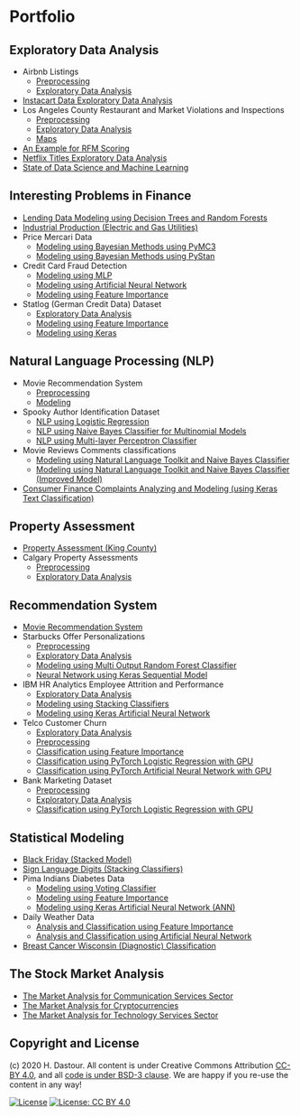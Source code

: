 # Portfolio

## Exploratory Data Analysis

* Airbnb Listings
	* [Preprocessing](exploratory_data_analysis/Airbnb_Listings_Preprocessing.ipynb)
	* [Exploratory Data Analysis](exploratory_data_analysis/Airbnb_Listings_exploratory_data_analysis.ipynb)
* [Instacart Data Exploratory Data Analysis](exploratory_data_analysis/Instacart_exploratory_data_analysis.ipynb)
* Los Angeles County Restaurant and Market Violations and Inspections
	* [Preprocessing](exploratory_data_analysis/Los_Angeles_Inspection_Preprocessing.ipynb)
	* [Exploratory Data Analysis](exploratory_data_analysis/Los_Angeles_Inspection_exploratory_data_analysis.ipynb)
	* [Maps](exploratory_data_analysis/Los_Angeles_Inspection_Maps.ipynb)
* [An Example for RFM Scoring](exploratory_data_analysis/RFM_Scoring.ipynb)
* [Netflix Titles Exploratory Data Analysis](exploratory_data_analysis/Netflix_titles.ipynb)
* [State of Data Science and Machine Learning](exploratory_data_analysis/State_of_Data_Science_and_Machine_Learning.ipynb)

## Interesting Problems in Finance

* [Lending Data Modeling using Decision Trees and Random Forests](interesting_problems_in_finance/Lending_Data_Modeling_using_Decision_Trees_and_Random_Forests.ipynb)
* [Industrial Production (Electric and Gas Utilities)](interesting_problems_in_finance/Industrial_Production_(Electric_and_Gas_Utilities).ipynb)
* Price Mercari Data
	* [Modeling using Bayesian Methods using PyMC3](interesting_problems_in_finance/Price_Mercari_Data_using_Bayesian_Methods_using_PyMC3.ipynb)
	* [Modeling using Bayesian Methods using PyStan](interesting_problems_in_finance/Price_Mercari_Data_using_Bayesian_Methods_using_PyStan.ipynb)
* Credit Card Fraud Detection
	* [Modeling using MLP](interesting_problems_in_finance/Credit_Card_Fraud_Detection_using_MLP.ipynb)
	* [Modeling using Artificial Neural Network](interesting_problems_in_finance/Credit_Card_Fraud_Detection_using_ANN.ipynb)
	* [Modeling using Feature Importance](interesting_problems_in_finance/Credit_Card_Fraud_Detection_using_Feature_Importance.ipynb)
* Statlog (German Credit Data) Dataset
	* [Exploratory Data Analysis](interesting_problems_in_finance/Statlog_(German_Credit_Data)_Dataset_EDA.ipynb)
	* [Modeling using Feature Importance](interesting_problems_in_finance/Statlog_(German_Credit_Data)_using_Feature_Importance.ipynb)
	* [Modeling using Keras](interesting_problems_in_finance/Statlog_(German_Credit_Data)_using_Keras.ipynb)
	
## Natural Language Processing (NLP)

* Movie Recommendation System
	* [Preprocessing](natural_language_processing/Movie_Recommendation_system_Preprocessing.ipynb)
	* [Modeling](natural_language_processing/Movie_Recommendation_system_Modeling.ipynb)
* Spooky Author Identification Dataset
	* [NLP using Logistic Regression](natural_language_processing/Spooky_Author_Identification_Dataset_NLP_using_LogReg.ipynb)
	* [NLP using Naive Bayes Classifier for Multinomial Models](natural_language_processing/Spooky_Author_Identification_Dataset_NLP_using_MNB.ipynb)
	* [NLP using Multi-layer Perceptron Classifier](natural_language_processing/Spooky_Author_Identification_Dataset_NLP_using_MLP.ipynb)
* Movie Reviews Comments classifications
	* [Modeling using Natural Language Toolkit and Naive Bayes Classifier](natural_language_processing/Movie_Reviews_Comments_classifications_using_Modeling_using_NLTK.ipynb)
	* [Modeling using Natural Language Toolkit and Naive Bayes Classifier (Improved Model)](natural_language_processing/Movie_Reviews_Comments_classifications_using_Modeling_using_NLTK_Improved_Model.ipynb)
* [Consumer Finance Complaints Analyzing and Modeling (using Keras Text Classification)](natural_language_processing/Consumer_Finance_Complaints_Analyzing_and_Modeling_(using_Keras_Text_Classification).ipynb)

## Property Assessment

* [Property Assessment (King County)](property_assessment/property_assessment_King_County.ipynb)
* Calgary Property Assessments
	* [Preprocessing](property_assessment/Calgary_Property_Assessments_Preprocessing.ipynb)
	* [Exploratory Data Analysis](property_assessment/Calgary_Property_Assessments_Analysis.ipynb)
	
## Recommendation System

* [Movie Recommendation System](recommendation_system/Movie_Recommendation_System.ipynb)
* Starbucks Offer Personalizations
	* [Preprocessing](recommendation_system/Starbucks_Offer_Personalizations_Preprocessing.ipynb)
	* [Exploratory Data Analysis](recommendation_system/Starbucks_Offer_Personalizations_EDA.ipynb)
	* [Modeling using Multi Output Random Forest Classifier](recommendation_system/Starbucks_Offer_Personalizations_using_MultiOutputRFC.ipynb)
	* [Neural Network using Keras Sequential Model](recommendation_system/Starbucks_Offer_Personalizations_using_Keras_ANN.ipynb)
* IBM HR Analytics Employee Attrition and Performance
	* [Exploratory Data Analysis](recommendation_system/IBM_HR_Analytics_EDA.ipynb)
	* [Modeling using Stacking Classifiers](recommendation_system/IBM_HR_Analytics_Modeling_using_Stacking_Classifiers.ipynb)
	* [Modeling using Keras Artificial Neural Network](recommendation_system/IBM_HR_Analytics_Modeling_using_ANN.ipynb)
* Telco Customer Churn
	* [Exploratory Data Analysis](recommendation_system/Telco_Customer_Churn_EDA.ipynb)
	* [Preprocessing](recommendation_system/Telco_Customer_Churn_Classification_Preprocessing.ipynb)
	* [Classification using Feature Importance](recommendation_system/Telco_Customer_Churn_Classification_using_Feature_Importance.ipynb)
	* [Classification using PyTorch Logistic Regression with GPU](recommendation_system/Telco_Customer_Churn_Classification_with_PyTorch_Logistic_Regression.ipynb)
	* [Classification using PyTorch Artificial Neural Network with GPU](recommendation_system/Telco_Customer_Churn_Classification_with_PyTorch_ANN.ipynb)
* Bank Marketing Dataset
	* [Preprocessing](recommendation_system/Bank_Marketing_Preprocessing.ipynb)
	* [Exploratory Data Analysis](recommendation_system/Bank_Marketing_EDA.ipynb)
	* [Classification using PyTorch Logistic Regression with GPU](recommendation_system/Bank_Marketing_Modeling_using_PyTorch_Logistic_Regression.ipynb)
	
## Statistical Modeling

* [Black Friday (Stacked Model)](statistical_modeling/black_friday_stacked_model.ipynb)
* [Sign Language Digits (Stacking Classifiers)](statistical_modeling/Sign_Language_Digits_Stacking_Classifiers.ipynb)
* Pima Indians Diabetes Data
	* [Modeling using Voting Classifier](statistical_modeling/Pima_Indians_Diabetes_Data_Classification.ipynb)
	* [Modeling using Feature Importance](statistical_modeling/Pima_Indians_Diabetes_Data_Classification_Feature_Importance.ipynb)
	* [Modeling using Keras Artificial Neural Network (ANN)](statistical_modeling/Pima_Indians_Diabetes_Data_Classification_ANN.ipynb)
* Daily Weather Data
	* [Analysis and Classification using Feature Importance](statistical_modeling/Daily_Weather_Data_Analysis_and_Classification_using_Feature_Importance.ipynb)
	* [Analysis and Classification using Artificial Neural Network](statistical_modeling/Daily_Weather_Data_Analysis_and_Classification_using_ANN.ipynb)
* [Breast Cancer Wisconsin (Diagnostic) Classification](statistical_modeling/Breast_Cancer_Wisconsin_(Diagnostic)_Classification.ipynb)

## The Stock Market Analysis

* [The Market Analysis for Communication Services Sector](stock_market/The_Market_Analysis_for_Communication_Services_Sector.ipynb)
* [The Market Analysis for Cryptocurrencies](stock_market/The_Market_Analysis_for_Cryptocurrencies.ipynb)
* [The Market Analysis for Technology Services Sector](stock_market/The_Market_Analysis_for_Technology_Services.ipynb)

## Copyright and License

(c) 2020 H. Dastour. All content is under Creative Commons Attribution [CC-BY 4.0](https://creativecommons.org/licenses/by/4.0/legalcode.txt), and all [code is under BSD-3 clause](https://github.com/engineersCode/EngComp/blob/master/LICENSE). We are happy if you re-use the content in any way!

[![License](https://img.shields.io/badge/License-BSD%203--Clause-blue.svg)](https://opensource.org/licenses/BSD-3-Clause) [![License: CC BY 4.0](https://img.shields.io/badge/License-CC%20BY%204.0-lightgrey.svg)](https://creativecommons.org/licenses/by/4.0/)